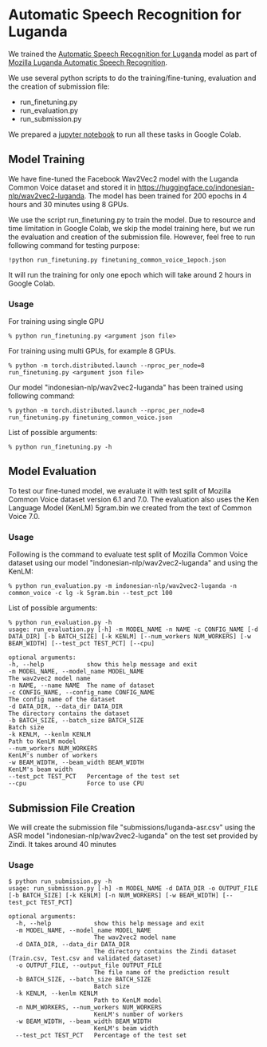 # Automatic Speech Recognition for Luganda


We trained the [Automatic Speech Recognition for Luganda](https://huggingface.co/indonesian-nlp/wav2vec2-luganda) model 
as part of [Mozilla Luganda Automatic Speech Recognition](https://zindi.africa/competitions/mozilla-luganda-automatic-speech-recognition/).

We use several python scripts to do the training/fine-tuning, evaluation and the creation of submission file:
- run_finetuning.py
- run_evaluation.py
- run_submission.py 

We prepared a [jupyter notebook](Luganda_ASR.ipynb) to run all these tasks in Google Colab.

## Model Training

We have fine-tuned the Facebook Wav2Vec2 model with the Luganda Common Voice dataset and stored it in https://huggingface.co/indonesian-nlp/wav2vec2-luganda. The model has been trained for 200 epochs in 4 hours and 30 minutes using 8 GPUs.

We use the script run_finetuning.py to train the model.
Due to resource and time limitation in Google Colab,
we skip the model training here, but we run the evaluation and creation of the submission file. However, feel free to run following command for testing purpose:

```!python run_finetuning.py finetuning_common_voice_1epoch.json```

It will run the training for only one epoch which will take around 2 hours in Google Colab.

### Usage
For training using single GPU
``` 
% python run_finetuning.py <argument json file>
``` 
For training using multi GPUs, for example 8 GPUs.
``` 
% python -m torch.distributed.launch --nproc_per_node=8 run_finetuning.py <argument json file>
``` 
Our model "indonesian-nlp/wav2vec2-luganda" has been trained using following command:
``` 
% python -m torch.distributed.launch --nproc_per_node=8 run_finetuning.py finetuning_common_voice.json
```

List of possible arguments:
``` 
% python run_finetuning.py -h
``` 

## Model Evaluation
To test our fine-tuned model, we evaluate it with test split of Mozilla Common Voice dataset version 6.1 and 7.0. The evaluation also uses the Ken Language Model (KenLM) 5gram.bin we created from the text of Common Voice 7.0.


### Usage
Following is the command to evaluate test split of Mozilla Common Voice dataset using our model "indonesian-nlp/wav2vec2-luganda" and using the KenLM:
``` 
% python run_evaluation.py -m indonesian-nlp/wav2vec2-luganda -n common_voice -c lg -k 5gram.bin --test_pct 100
```
List of possible arguments:
``` 
% python run_evaluation.py -h
usage: run_evaluation.py [-h] -m MODEL_NAME -n NAME -c CONFIG_NAME [-d DATA_DIR] [-b BATCH_SIZE] [-k KENLM] [--num_workers NUM_WORKERS] [-w BEAM_WIDTH] [--test_pct TEST_PCT] [--cpu]

optional arguments:
-h, --help            show this help message and exit
-m MODEL_NAME, --model_name MODEL_NAME
The wav2vec2 model name
-n NAME, --name NAME  The name of dataset
-c CONFIG_NAME, --config_name CONFIG_NAME
The config name of the dataset
-d DATA_DIR, --data_dir DATA_DIR
The directory contains the dataset
-b BATCH_SIZE, --batch_size BATCH_SIZE
Batch size
-k KENLM, --kenlm KENLM
Path to KenLM model
--num_workers NUM_WORKERS
KenLM's number of workers
-w BEAM_WIDTH, --beam_width BEAM_WIDTH
KenLM's beam width
--test_pct TEST_PCT   Percentage of the test set
--cpu                 Force to use CPU

```

## Submission File Creation

We will create the submission file "submissions/luganda-asr.csv"
using the ASR model "indonesian-nlp/wav2vec2-luganda" on the test set
provided by Zindi.
It takes around 40 minutes

### Usage
```
$ python run_submission.py -h
usage: run_submission.py [-h] -m MODEL_NAME -d DATA_DIR -o OUTPUT_FILE [-b BATCH_SIZE] [-k KENLM] [-n NUM_WORKERS] [-w BEAM_WIDTH] [--test_pct TEST_PCT]

optional arguments:
  -h, --help            show this help message and exit
  -m MODEL_NAME, --model_name MODEL_NAME
                        The wav2vec2 model name
  -d DATA_DIR, --data_dir DATA_DIR
                        The directory contains the Zindi dataset (Train.csv, Test.csv and validated_dataset)
  -o OUTPUT_FILE, --output_file OUTPUT_FILE
                        The file name of the prediction result
  -b BATCH_SIZE, --batch_size BATCH_SIZE
                        Batch size
  -k KENLM, --kenlm KENLM
                        Path to KenLM model
  -n NUM_WORKERS, --num_workers NUM_WORKERS
                        KenLM's number of workers
  -w BEAM_WIDTH, --beam_width BEAM_WIDTH
                        KenLM's beam width
  --test_pct TEST_PCT   Percentage of the test set
```
